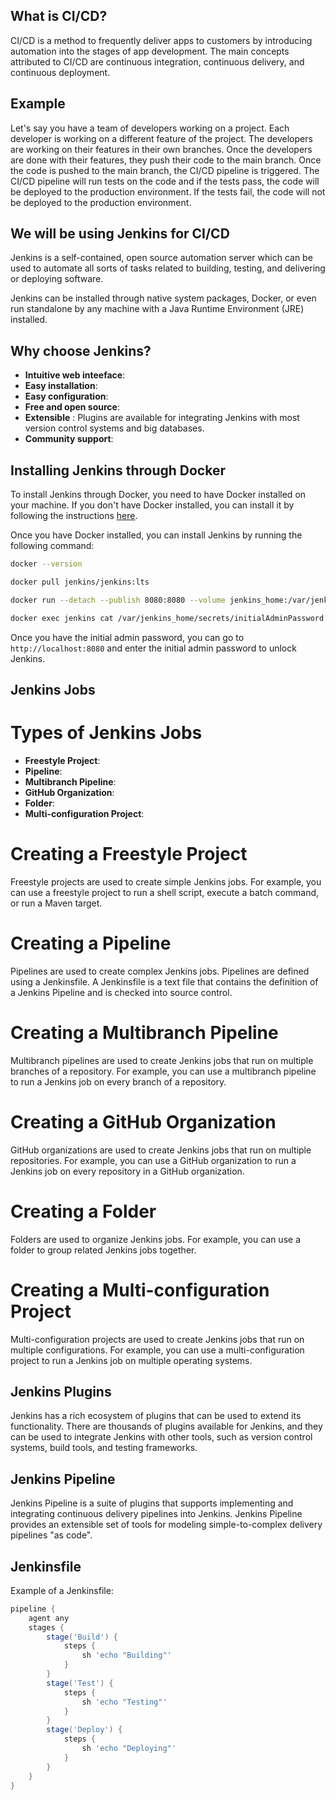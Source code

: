 ## What is CI/CD?

CI/CD is a method to frequently deliver apps to customers by introducing automation into the stages of app development. The main concepts attributed to CI/CD are continuous integration, continuous delivery, and continuous deployment.

## Example 

Let's say you have a team of developers working on a project. Each developer is working on a different feature of the project. The developers are working on their features in their own branches. Once the developers are done with their features, they push their code to the main branch. Once the code is pushed to the main branch, the CI/CD pipeline is triggered. The CI/CD pipeline will run tests on the code and if the tests pass, the code will be deployed to the production environment. If the tests fail, the code will not be deployed to the production environment.

## We will be using Jenkins for CI/CD

Jenkins is a self-contained, open source automation server which can be used to automate all sorts of tasks related to building, testing, and delivering or deploying software.

Jenkins can be installed through native system packages, Docker, or even run standalone by any machine with a Java Runtime Environment (JRE) installed.


## Why choose Jenkins?

- **Intuitive web inteeface**:
- **Easy installation**:
- **Easy configuration**:
- **Free and open source**:
- **Extensible** : Plugins are available for integrating Jenkins with most version control systems and big databases.
- **Community support**:

## Installing Jenkins through Docker

To install Jenkins through Docker, you need to have Docker installed on your machine. If you don't have Docker installed, you can install it by following the instructions [here](https://docs.docker.com/get-docker/).

Once you have Docker installed, you can install Jenkins by running the following command:

```bash
docker --version

docker pull jenkins/jenkins:lts

docker run --detach --publish 8080:8080 --volume jenkins_home:/var/jenkins_home --name jenkins jenkins/jenkins:lts 

docker exec jenkins cat /var/jenkins_home/secrets/initialAdminPassword // to get the initial admin password
```

Once you have the initial admin password, you can go to `http://localhost:8080` and enter the initial admin password to unlock Jenkins.

## Jenkins Jobs

# Types of Jenkins Jobs

- **Freestyle Project**:
- **Pipeline**:
- **Multibranch Pipeline**:
- **GitHub Organization**:
- **Folder**:
- **Multi-configuration Project**:

# Creating a Freestyle Project

Freestyle projects are used to create simple Jenkins jobs. For example, you can use a freestyle project to run a shell script, execute a batch command, or run a Maven target.

# Creating a Pipeline

Pipelines are used to create complex Jenkins jobs. Pipelines are defined using a Jenkinsfile. A Jenkinsfile is a text file that contains the definition of a Jenkins Pipeline and is checked into source control.

# Creating a Multibranch Pipeline

Multibranch pipelines are used to create Jenkins jobs that run on multiple branches of a repository. For example, you can use a multibranch pipeline to run a Jenkins job on every branch of a repository.

# Creating a GitHub Organization

GitHub organizations are used to create Jenkins jobs that run on multiple repositories. For example, you can use a GitHub organization to run a Jenkins job on every repository in a GitHub organization.

# Creating a Folder

Folders are used to organize Jenkins jobs. For example, you can use a folder to group related Jenkins jobs together.

# Creating a Multi-configuration Project

Multi-configuration projects are used to create Jenkins jobs that run on multiple configurations. For example, you can use a multi-configuration project to run a Jenkins job on multiple operating systems.

## Jenkins Plugins

Jenkins has a rich ecosystem of plugins that can be used to extend its functionality. There are thousands of plugins available for Jenkins, and they can be used to integrate Jenkins with other tools, such as version control systems, build tools, and testing frameworks.


## Jenkins Pipeline

Jenkins Pipeline is a suite of plugins that supports implementing and integrating continuous delivery pipelines into Jenkins. Jenkins Pipeline provides an extensible set of tools for modeling simple-to-complex delivery pipelines "as code".

## Jenkinsfile

Example of a Jenkinsfile:

```groovy
pipeline {
    agent any
    stages {
        stage('Build') {
            steps {
                sh 'echo "Building"'
            }
        }
        stage('Test') {
            steps {
                sh 'echo "Testing"'
            }
        }
        stage('Deploy') {
            steps {
                sh 'echo "Deploying"'
            }
        }
    }
}
```


